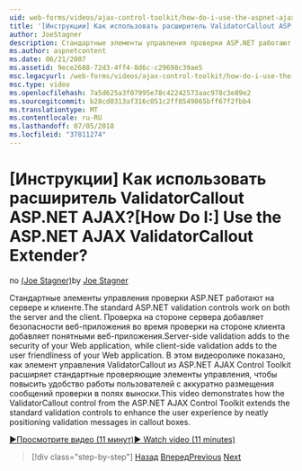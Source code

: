 ```yaml
---
uid: web-forms/videos/ajax-control-toolkit/how-do-i-use-the-aspnet-ajax-validatorcallout-extender
title: '[Инструкции] Как использовать расширитель ValidatorCallout ASP.NET AJAX? | Документы Майкрософт'
author: JoeStagner
description: Стандартные элементы управления проверки ASP.NET работают на сервере и клиенте. Проверка на стороне сервера добавляет безопасности веб-приложения, при c...
ms.author: aspnetcontent
ms.date: 06/21/2007
ms.assetid: 9ece2688-72d3-4ff4-8d6c-c29698c39ae5
msc.legacyurl: /web-forms/videos/ajax-control-toolkit/how-do-i-use-the-aspnet-ajax-validatorcallout-extender
msc.type: video
ms.openlocfilehash: 7a5d625a3f07995e78c42242573aac978c3e89e2
ms.sourcegitcommit: b28cd0313af316c051c2ff8549865bff67f2fbb4
ms.translationtype: MT
ms.contentlocale: ru-RU
ms.lasthandoff: 07/05/2018
ms.locfileid: "37811274"
---
```

<a name="how-do-i-use-the-aspnet-ajax-validatorcallout-extender"></a><span data-ttu-id="04603-105">[Инструкции] Как использовать расширитель ValidatorCallout ASP.NET AJAX?</span><span class="sxs-lookup"><span data-stu-id="04603-105">[How Do I:] Use the ASP.NET AJAX ValidatorCallout Extender?</span></span>
====================
<span data-ttu-id="04603-106">по [(Joe Stagner)](https://github.com/JoeStagner)</span><span class="sxs-lookup"><span data-stu-id="04603-106">by [Joe Stagner](https://github.com/JoeStagner)</span></span>

<span data-ttu-id="04603-107">Стандартные элементы управления проверки ASP.NET работают на сервере и клиенте.</span><span class="sxs-lookup"><span data-stu-id="04603-107">The standard ASP.NET validation controls work on both the server and the client.</span></span> <span data-ttu-id="04603-108">Проверка на стороне сервера добавляет безопасности веб-приложения во время проверки на стороне клиента добавляет понятными веб-приложения.</span><span class="sxs-lookup"><span data-stu-id="04603-108">Server-side validation adds to the security of your Web application, while client-side validation adds to the user friendliness of your Web application.</span></span> <span data-ttu-id="04603-109">В этом видеоролике показано, как элемент управления ValidatorCallout из ASP.NET AJAX Control Toolkit расширяет стандартные проверяющие элементы управления, чтобы повысить удобство работы пользователей с аккуратно размещения сообщений проверки в полях выноски.</span><span class="sxs-lookup"><span data-stu-id="04603-109">This video demonstrates how the ValidatorCallout control from the ASP.NET AJAX Control Toolkit extends the standard validation controls to enhance the user experience by neatly positioning validation messages in callout boxes.</span></span>

[<span data-ttu-id="04603-110">&#9654;Просмотрите видео (11 минут)</span><span class="sxs-lookup"><span data-stu-id="04603-110">&#9654; Watch video (11 minutes)</span></span>](https://channel9.msdn.com/Blogs/ASP-NET-Site-Videos/how-do-i-use-the-aspnet-ajax-validatorcallout-extender)

> [!div class="step-by-step"]
> <span data-ttu-id="04603-111">[Назад](how-do-i-use-the-numericupdown-extender-control.md)
> [Вперед](how-do-i-use-the-aspnet-ajax-resizablecontrol-extender.md)</span><span class="sxs-lookup"><span data-stu-id="04603-111">[Previous](how-do-i-use-the-numericupdown-extender-control.md)
[Next](how-do-i-use-the-aspnet-ajax-resizablecontrol-extender.md)</span></span>
